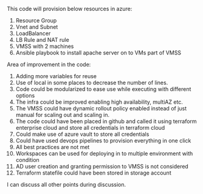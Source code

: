 This code will provision below resources in azure:
1. Resource Group
2. Vnet and Subnet
3. LoadBalancer
4. LB Rule and NAT rule
5. VMSS with 2 machines 
6. Ansible playbook to install apache server on to VMs part of VMSS


Area of improvement in the code:

1. Adding more variables for reuse
2. Use of local in some places to decrease the number of lines.
3. Code could be modularized to ease use while executing with different options
4. The infra could be improved enabling high availability, multiAZ etc.
5. The VMSS could have dynamic rollout policy enabled instead of just manual for scaling out and scaling in.
6. The code could have been placed in github and called it using terraform enterprise cloud and store all credentials in terraform cloud
7. Could make use of azure vault to store all credentials
8. Could have used devops pipelines to provision everything in one click
9. All best practices are not met
10. Workspaces can be used for deploying in to multiple environment with condition
11. AD user creation and granting permission to VMSS is not considered
12. Terraform statefile could have been stored in storage account


I can discuss all other points during discussion.
